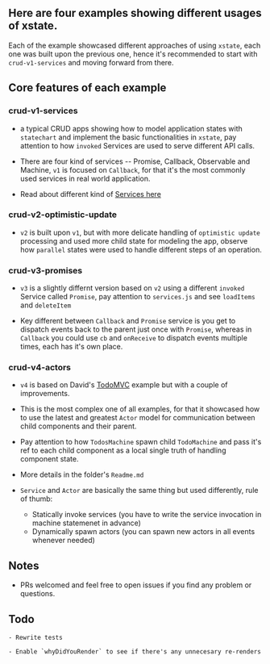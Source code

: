 
## Here are four examples showing different usages of xstate.

Each of the example showcased different approaches of using `xstate`, each one was built upon the previous one, hence it's recommended to start with `crud-v1-services` and moving forward from there.

## Core features of each example

### crud-v1-services

- a typical CRUD apps showing how to model application states with `statechart` and implement the basic functionalities in `xstate`, pay attention to how `invoked` Services are used to serve different API calls.

- There are four kind of services -- Promise, Callback, Observable and Machine, `v1` is focused on `Callback`, for that it's the most commonly used services in real world application.

- Read about different kind of [Services here](https://xstate.js.org/docs/guides/communication.html#invoking-services)

### crud-v2-optimistic-update

- `v2` is built upon `v1`, but with more delicate handling of `optimistic update` processing and used more child state for modeling the app, observe how `parallel` states were used to handle different steps of an operation.

### crud-v3-promises

- `v3` is a slightly differnt version based on `v2` using a different `invoked` Service called `Promise`, pay attention to `services.js` and see `loadItems` and `deleteItem`

- Key different between `Callback` and `Promise` service is you get to dispatch events back to the parent just once with `Promise`, whereas in `Callback` you could use `cb` and `onReceive` to dispatch events multiple times, each has it's own place.

### crud-v4-actors

- `v4` is based on David's [TodoMVC](https://codesandbox.io/s/xstate-todomvc-33wr94qv1) example but with a couple of improvements.

- This is the most complex one of all examples, for that it showcased how to use the latest and greatest `Actor` model for communication between child components and their parent.

- Pay attention to how `TodosMachine` spawn child `TodoMachine` and pass it's ref to each child component as a local single truth of handling component state.

- More details in the folder's `Readme.md`

- `Service` and `Actor` are basically the same thing but used differently, rule of thumb:

	- Statically invoke services (you have to write the service invocation in machine statemenet in advance)
	- Dynamically spawn actors (you can spawn new actors in all events whenever needed)

## Notes

- PRs welcomed and feel free to open issues if you find any problem or questions.

## Todo

	- Rewrite tests

	- Enable `whyDidYouRender` to see if there's any unnecesary re-renders
